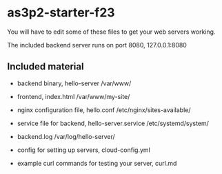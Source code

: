 # as3p2-starter-f23

You will have to edit some of these files to get your web servers working.

The included backend server runs on port 8080, 127.0.0.1:8080

## Included material

- backend binary, hello-server
/var/www/

- frontend, index.html
/var/www/my-site/

- nginx configuration file, hello.conf
/etc/nginx/sites-available/

- service file for backend, hello-server.service
/etc/systemd/system/

- backend.log
/var/log/hello-server/

- config for setting up servers, cloud-config.yml
- example curl commands for testing your server, curl.md
